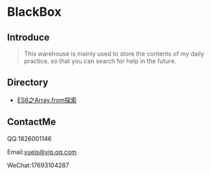 # BlackBox

## Introduce

>This warehouse is mainly used to store the contents of my daily practice, so that you can search for help in the future.


## Directory

 - [ES6之Array.from探索](Array.from.js)


## ContactMe

QQ:1826001146

Email:vuejs@vip.qq.com

WeChat:17693104287